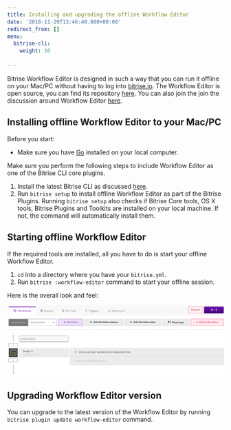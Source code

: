 ```yaml
---
title: Installing and upgrading the offline Workflow Editor
date: '2018-11-29T13:46:40.000+00:00'
redirect_from: []
menu:
  bitrise-cli:
    weight: 10

---
```

Bitrise Workflow Editor is designed in such a way that you can run it offline on your Mac/PC without having to log into [bitrise.io](https://www.bitrise.io/). The Workflow Editor is open source, you can find its repository [here](https://github.com/bitrise-io/bitrise-workflow-editor). You can also join the join the discussion around Workflow Editor [here](https://discuss.bitrise.io/t/workflow-editor-v2-open-source-offline-workflow-editor/39).

## Installing offline Workflow Editor to your Mac/PC

Before you start:

* Make sure you have [Go](https://golang.org/) installed on your local computer.

Make sure you perform the following steps to include Workflow Editor as one of the Bitrise CLI core plugins.

1. Install the latest Bitrise CLI as discussed [here](/bitrise-cli/installation/).
2. Run `bitrise setup` to install offline Workflow Editor as part of the Bitrise Plugins. Running `bitrise setup` also checks if Bitrise Core tools, OS X tools, Bitrise Plugins and Toolkits are installed on your local machine. If not, the command will automatically install them.

## Starting offline Workflow Editor

If the required tools are installed, all you have to do is start your offline Workflow Editor.

1. `cd` into a directory where you have your `bitrise.yml`.
2. Run `bitrise :workflow-editor` command to start your offline session.

Here is the overall look and feel:

![](/img/offline-workflow-editor.png)

## Upgrading Workflow Editor version

You can upgrade to the latest version of the Workflow Editor by running `bitrise plugin update workflow-editor` command.